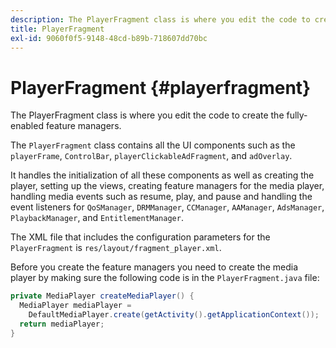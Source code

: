 ```yaml
---
description: The PlayerFragment class is where you edit the code to create the fully-enabled feature managers.
title: PlayerFragment
exl-id: 9060f0f5-9148-48cd-b89b-718607dd70bc
---
```

# PlayerFragment {#playerfragment}

The PlayerFragment class is where you edit the code to create the fully-enabled feature managers.

The `PlayerFragment` class contains all the UI components such as the `playerFrame`, `ControlBar`, `playerClickableAdFragment`, and `adOverlay`.

It handles the initialization of all these components as well as creating the player, setting up the views, creating feature managers for the media player, handling media events such as resume, play, and pause and handling the event listeners for `QoSManager`, `DRMManager`, `CCManager`, `AAManager`, `AdsManager`, `PlaybackManager`, and `EntitlementManager`.

The XML file that includes the configuration parameters for the `PlayerFragment` is `res/layout/fragment_player.xml`.

Before you create the feature managers you need to create the media player by making sure the following code is in the `PlayerFragment.java` file: 

```java
private MediaPlayer createMediaPlayer() { 
  MediaPlayer mediaPlayer =  
    DefaultMediaPlayer.create(getActivity().getApplicationContext()); 
  return mediaPlayer; 
}
```
